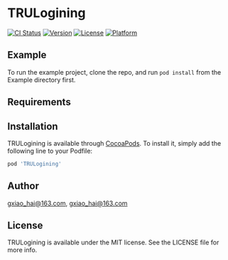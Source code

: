 # TRULogining

[![CI Status](https://img.shields.io/travis/gxiao_hai@163.com/TRULogining.svg?style=flat)](https://travis-ci.org/gxiao_hai@163.com/TRULogining)
[![Version](https://img.shields.io/cocoapods/v/TRULogining.svg?style=flat)](https://cocoapods.org/pods/TRULogining)
[![License](https://img.shields.io/cocoapods/l/TRULogining.svg?style=flat)](https://cocoapods.org/pods/TRULogining)
[![Platform](https://img.shields.io/cocoapods/p/TRULogining.svg?style=flat)](https://cocoapods.org/pods/TRULogining)

## Example

To run the example project, clone the repo, and run `pod install` from the Example directory first.

## Requirements

## Installation

TRULogining is available through [CocoaPods](https://cocoapods.org). To install
it, simply add the following line to your Podfile:

```ruby
pod 'TRULogining'
```

## Author

gxiao_hai@163.com, gxiao_hai@163.com

## License

TRULogining is available under the MIT license. See the LICENSE file for more info.
